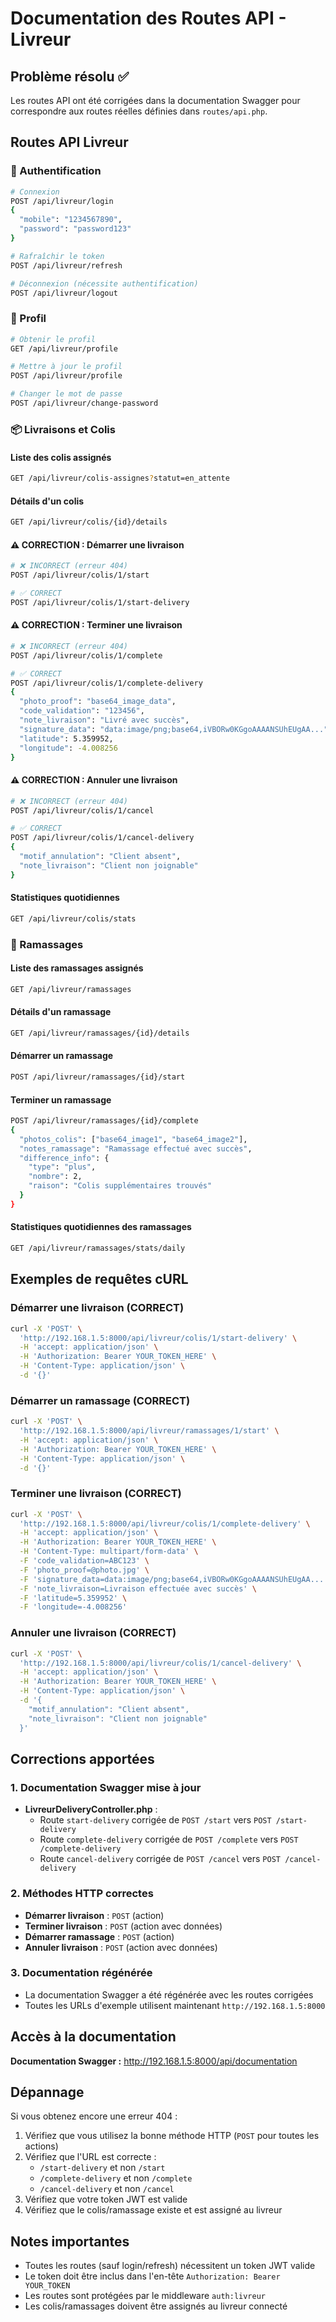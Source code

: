 # Documentation des Routes API - Livreur

## Problème résolu ✅

Les routes API ont été corrigées dans la documentation Swagger pour correspondre aux routes réelles définies dans `routes/api.php`.

## Routes API Livreur

### 🔐 Authentification
```bash
# Connexion
POST /api/livreur/login
{
  "mobile": "1234567890",
  "password": "password123"
}

# Rafraîchir le token
POST /api/livreur/refresh

# Déconnexion (nécessite authentification)
POST /api/livreur/logout
```

### 👤 Profil
```bash
# Obtenir le profil
GET /api/livreur/profile

# Mettre à jour le profil
POST /api/livreur/profile

# Changer le mot de passe
POST /api/livreur/change-password
```

### 📦 Livraisons et Colis

#### Liste des colis assignés
```bash
GET /api/livreur/colis-assignes?statut=en_attente
```

#### Détails d'un colis
```bash
GET /api/livreur/colis/{id}/details
```

#### ⚠️ CORRECTION : Démarrer une livraison
```bash
# ❌ INCORRECT (erreur 404)
POST /api/livreur/colis/1/start

# ✅ CORRECT
POST /api/livreur/colis/1/start-delivery
```

#### ⚠️ CORRECTION : Terminer une livraison
```bash
# ❌ INCORRECT (erreur 404)
POST /api/livreur/colis/1/complete

# ✅ CORRECT
POST /api/livreur/colis/1/complete-delivery
{
  "photo_proof": "base64_image_data",
  "code_validation": "123456",
  "note_livraison": "Livré avec succès",
  "signature_data": "data:image/png;base64,iVBORw0KGgoAAAANSUhEUgAA...",
  "latitude": 5.359952,
  "longitude": -4.008256
}
```

#### ⚠️ CORRECTION : Annuler une livraison
```bash
# ❌ INCORRECT (erreur 404)
POST /api/livreur/colis/1/cancel

# ✅ CORRECT
POST /api/livreur/colis/1/cancel-delivery
{
  "motif_annulation": "Client absent",
  "note_livraison": "Client non joignable"
}
```

#### Statistiques quotidiennes
```bash
GET /api/livreur/colis/stats
```

### 🚚 Ramassages

#### Liste des ramassages assignés
```bash
GET /api/livreur/ramassages
```

#### Détails d'un ramassage
```bash
GET /api/livreur/ramassages/{id}/details
```

#### Démarrer un ramassage
```bash
POST /api/livreur/ramassages/{id}/start
```

#### Terminer un ramassage
```bash
POST /api/livreur/ramassages/{id}/complete
{
  "photos_colis": ["base64_image1", "base64_image2"],
  "notes_ramassage": "Ramassage effectué avec succès",
  "difference_info": {
    "type": "plus",
    "nombre": 2,
    "raison": "Colis supplémentaires trouvés"
  }
}
```

#### Statistiques quotidiennes des ramassages
```bash
GET /api/livreur/ramassages/stats/daily
```

## Exemples de requêtes cURL

### Démarrer une livraison (CORRECT)
```bash
curl -X 'POST' \
  'http://192.168.1.5:8000/api/livreur/colis/1/start-delivery' \
  -H 'accept: application/json' \
  -H 'Authorization: Bearer YOUR_TOKEN_HERE' \
  -H 'Content-Type: application/json' \
  -d '{}'
```

### Démarrer un ramassage (CORRECT)
```bash
curl -X 'POST' \
  'http://192.168.1.5:8000/api/livreur/ramassages/1/start' \
  -H 'accept: application/json' \
  -H 'Authorization: Bearer YOUR_TOKEN_HERE' \
  -H 'Content-Type: application/json' \
  -d '{}'
```

### Terminer une livraison (CORRECT)
```bash
curl -X 'POST' \
  'http://192.168.1.5:8000/api/livreur/colis/1/complete-delivery' \
  -H 'accept: application/json' \
  -H 'Authorization: Bearer YOUR_TOKEN_HERE' \
  -H 'Content-Type: multipart/form-data' \
  -F 'code_validation=ABC123' \
  -F 'photo_proof=@photo.jpg' \
  -F 'signature_data=data:image/png;base64,iVBORw0KGgoAAAANSUhEUgAA...' \
  -F 'note_livraison=Livraison effectuée avec succès' \
  -F 'latitude=5.359952' \
  -F 'longitude=-4.008256'
```

### Annuler une livraison (CORRECT)
```bash
curl -X 'POST' \
  'http://192.168.1.5:8000/api/livreur/colis/1/cancel-delivery' \
  -H 'accept: application/json' \
  -H 'Authorization: Bearer YOUR_TOKEN_HERE' \
  -H 'Content-Type: application/json' \
  -d '{
    "motif_annulation": "Client absent",
    "note_livraison": "Client non joignable"
  }'
```

## Corrections apportées

### 1. Documentation Swagger mise à jour
- **LivreurDeliveryController.php** : 
  - Route `start-delivery` corrigée de `POST /start` vers `POST /start-delivery`
  - Route `complete-delivery` corrigée de `POST /complete` vers `POST /complete-delivery`
  - Route `cancel-delivery` corrigée de `POST /cancel` vers `POST /cancel-delivery`

### 2. Méthodes HTTP correctes
- **Démarrer livraison** : `POST` (action)
- **Terminer livraison** : `POST` (action avec données)
- **Démarrer ramassage** : `POST` (action)
- **Annuler livraison** : `POST` (action avec données)

### 3. Documentation régénérée
- La documentation Swagger a été régénérée avec les routes corrigées
- Toutes les URLs d'exemple utilisent maintenant `http://192.168.1.5:8000`

## Accès à la documentation

**Documentation Swagger :** http://192.168.1.5:8000/api/documentation

## Dépannage

Si vous obtenez encore une erreur 404 :

1. Vérifiez que vous utilisez la bonne méthode HTTP (`POST` pour toutes les actions)
2. Vérifiez que l'URL est correcte :
   - `/start-delivery` et non `/start`
   - `/complete-delivery` et non `/complete`
   - `/cancel-delivery` et non `/cancel`
3. Vérifiez que votre token JWT est valide
4. Vérifiez que le colis/ramassage existe et est assigné au livreur

## Notes importantes

- Toutes les routes (sauf login/refresh) nécessitent un token JWT valide
- Le token doit être inclus dans l'en-tête `Authorization: Bearer YOUR_TOKEN`
- Les routes sont protégées par le middleware `auth:livreur`
- Les colis/ramassages doivent être assignés au livreur connecté

